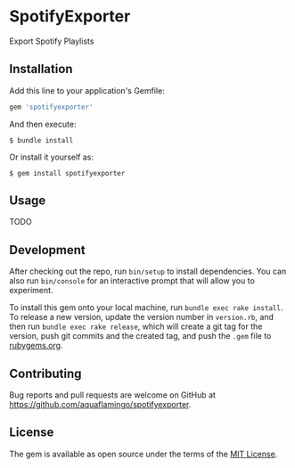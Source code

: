 # SpotifyExporter

Export Spotify Playlists

## Installation

Add this line to your application's Gemfile:

```ruby
gem 'spotifyexporter'
```

And then execute:

    $ bundle install

Or install it yourself as:

    $ gem install spotifyexporter

## Usage

TODO

## Development

After checking out the repo, run `bin/setup` to install dependencies. You can also run `bin/console` for an interactive prompt that will allow you to experiment.

To install this gem onto your local machine, run `bundle exec rake install`. To release a new version, update the version number in `version.rb`, and then run `bundle exec rake release`, which will create a git tag for the version, push git commits and the created tag, and push the `.gem` file to [rubygems.org](https://rubygems.org).

## Contributing

Bug reports and pull requests are welcome on GitHub at https://github.com/aquaflamingo/spotifyexporter.

## License

The gem is available as open source under the terms of the [MIT License](https://opensource.org/licenses/MIT).
